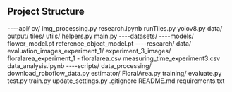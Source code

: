 ## Project Structure ##
----api/
        cv/
            img_processing.py
            research.ipynb
            runTiles.py
            yolov8.py
        data/
            output/
            tiles/
        utils/
            helpers.py
        main.py
----datasets/
----models/
        flower_model.pt
        reference_object_model.pt
----research/
        data/
            evaluation_images_experiment_1/
            experiment_3_images/
            floralarea_experiment_1 - floralarea.csv
            measuring_time_experiment3.csv
        data_analysis.ipynb
----scripts/
        data_processing/
            download_roboflow_data.py
        estimator/
            FloralArea.py
        training/
            evaluate.py
            test.py
            train.py
        update_settings.py
    .gitignore
    README.md
    requirements.txt
    


